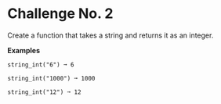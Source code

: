 # Challenge No. 2


Create a function that takes a string and returns it as an integer.

**Examples**

    string_int("6") ➞ 6
     
    string_int("1000") ➞ 1000
     
    string_int("12") ➞ 12